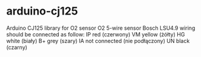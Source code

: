 # arduino-cj125
Arduino CJ125 library for O2 sensor
O2 5-wire sensor Bosch LSU4.9 wiring should be connected as follow:
        IP      red             (czerwony)
        VM      yellow          (żółty)
        HG      white           (biały)
        B+      grey            (szary)
        IA      not connected   (nie podłączony)
        UN      black           (czarny)

